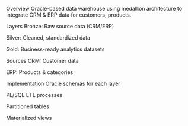 Overview
Oracle-based data warehouse using medallion architecture to integrate CRM & ERP data for customers, products.

Layers
Bronze: Raw source data (CRM/ERP)

Silver: Cleaned, standardized data

Gold: Business-ready analytics datasets

Sources
CRM: Customer data

ERP: Products & categories

Implementation
Oracle schemas for each layer

PL/SQL ETL processes

Partitioned tables

Materialized views



